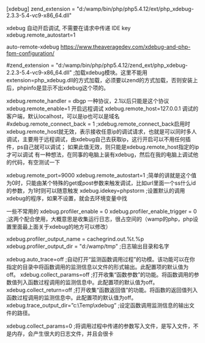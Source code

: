 [xdebug]
zend_extension = "d:/wamp/bin/php/php5.4.12/ext/php_xdebug-2.3.3-5.4-vc9-x86_64.dll"

xdebug 自动开启调试, 不需要在请求中传递 IDE key
xdebug.remote_autostart=1

auto-remote-xdebug
https://www.theaveragedev.com/xdebug-and-php-fpm-configuration/






#zend_extension = "d:/wamp/bin/php/php5.4.12/zend_ext/php_xdebug-2.2.3-5.4-vc9-x86_64.dll"
;加载xdebug模块。这里不能用extension=php_xdebug.dll的方式加载，必须要以zend的方式加载，否则安装上后，phpinfo是显示不出xdebug这个项的。

xdebug.remote_handler = dbgp  一种协议，2.1以后只能是这个协议
xdebug.remote_enable=1             开启远程调试
xdebug.remote_host=127.0.0.1  调试的客户端，默认localhost，可以是ip也可以是域名
#xdebug.remote_connect_back = 1
;xdebug.remote_connect_back启用时xdebug.remote_host就无效，表示接收任意ip的调试请求，也就是可以同时多人调试，主要用于远程调试，由xdebug自己去获取ip，这行开启可以不用任何插件，ps自己就可以调试；  如果此值无效，则只能是xdebug.remote_host指定的ip才可以调试
有一种想法，在同事的电脑上装有xdebug，然后在我的电脑上调试他的代码，有空测试一下

xdebug.remote_port=9000
xdebug.remote_autostart=1
;简单的讲就是这个值为0时，只能由某个特殊的get或post参数来触发调试，比如url里面一个ss什么id的参数，为1时则可以随意触发
xdebug.idekey=phpstorm
;设置默认的调用xdebug的程序，如果不设置，就会去环境变量中找

一些不常用的
xdebug.profiler_enable = 0
xdebug.profiler_enable_trigger = 0
;这两个配合使用，大概意思是收集运行日志，很占空间的（wamp的php，php设置里面最上面关于xdebug的地方可以修改）

xdebug.profiler_output_name = cachegrind.out.%t.%p
xdebug.profiler_output_dir = "d:/wamp/tmp"
;日志输出目录和名字

xdebug.auto_trace=off
;自动打开“监测函数调用过程”的功模。该功能可以在你指定的目录中将函数调用的监测信息以文件的形式输出。此配置项的默认值为off。
xdebug.collect_params=off
;打开收集“函数参数”的功能。将函数调用的参数值列入函数过程调用的监测信息中。此配置项的默认值为off。
xdebug.collect_return=off
;打开收集“函数返回值”的功能。将函数的返回值列入函数过程调用的监测信息中。此配置项的默认值为off。
xdebug.trace_output_dir=”c:\Temp\xdebug”
;设定函数调用监测信息的输出文件的路径。

xdebug.collect_params=0
;将调用过程中传递的参数写入文件，是写入文件，不是内存，会产生很大的日志文件，并且会很卡
